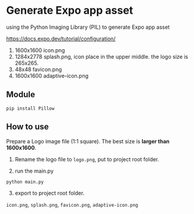 # Generate Expo app asset

using the Python Imaging Library (PIL) to generate Expo app asset

https://docs.expo.dev/tutorial/configuration/

1. 1600x1600 icon.png
2. 1284x2778 splash.png, icon place in the upper middle. the logo size is 265x265.
3. 48x48 favicon.png
4. 1600x1600 adaptive-icon.png

## Module

`pip install Pillow`

## How to use

Prepare a Logo image file (1:1 square). The best size is **larger than 1600x1600**.

1. Rename the logo file to `logo.png`, put to project root folder.

2. run the main.py

`python main.py`

3. export to project root folder.

`icon.png`, 
`splash.png`, 
`favicon.png`, 
`adaptive-icon.png`